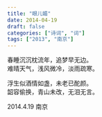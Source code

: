 ```yaml
---
title: "眼儿媚"
date: 2014-04-19
draft: false
categories: ["诗词", "词"]
tags: ["2013", "南京"]
---
```


春睡沉沉枕流年，追梦早无边。  
难晴天气，浅风微冷，淡雨疏寒。  

浮生似酒情如盏，未老已酡颜。  
韶容偷换，青山未改，无泪无言。  

2014.4.19 南京  
